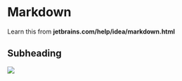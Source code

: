 # Markdown

Learn this from **jetbrains.com/help/idea/markdown.html**

## Subheading
![](C:\Users\bench\Desktop\COMP3111\ScreenShot_for_Lab1.png)